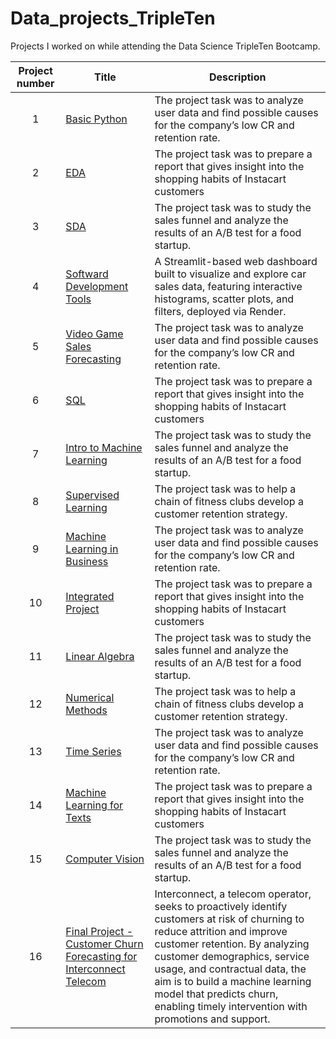 # Data_projects_TripleTen

Projects I worked on while attending the Data Science TripleTen Bootcamp.


| Project number | Title | Description |
| :-----------: | ----------- |----------- |
| 1 | [Basic Python]([https://github.com/ayoungfloof/Data_projects_TripleTen/blob/main/Basic%20Python.ipynb](https://github.com/ayoungfloof/Data_projects_TripleTen/blob/main/Basic%20Python/Basic%20Python.ipynb))| The project task was to analyze user data and find possible causes for the company’s low CR and retention rate. |
| 2 | [EDA]([https://github.com/ayoungfloof/Data_projects_TripleTen/blob/main/EDA.ipynb](https://github.com/ayoungfloof/Data_projects_TripleTen/blob/main/EDA/EDA.ipynb)) | The project task was to prepare a report that gives insight into the shopping habits of Instacart customers |
| 3 | [SDA]([https://github.com/ayoungfloof/Data_projects_TripleTen/blob/main/SDA.ipynb](https://github.com/ayoungfloof/Data_projects_TripleTen/blob/main/SDA/SDA.ipynb)) | The project task was to study the sales funnel and analyze the results of an A/B test for a food startup. |
| 4 | [Softward Development Tools](https://carsalesdashboard.onrender.com/) | A Streamlit-based web dashboard built to visualize and explore car sales data, featuring interactive histograms, scatter plots, and filters, deployed via Render.|
| 5 | [Video Game Sales Forecasting]([https://github.com/ayoungfloof/Data_projects_TripleTen/blob/main/Video%20Game%20Sales%20Forecasting.ipynb](https://github.com/ayoungfloof/Data_projects_TripleTen/blob/main/Video%20Game%20Sales%20Forecasting/Video%20Game%20Sales%20Forecasting.ipynb)) | The project task was to analyze user data and find possible causes for the company’s low CR and retention rate. |
| 6 | [SQL]([https://github.com/ayoungfloof/Data_projects_TripleTen/blob/main/SQL.ipynb](https://github.com/ayoungfloof/Data_projects_TripleTen/blob/main/SQL/SQL.ipynb)) | The project task was to prepare a report that gives insight into the shopping habits of Instacart customers |
| 7 | [Intro to Machine Learning]([https://github.com/ayoungfloof/Data_projects_TripleTen/blob/main/Intro%20to%20Machine%20Learning.ipynb](https://github.com/ayoungfloof/Data_projects_TripleTen/blob/main/Intro%20to%20Machine%20Learning/Intro%20to%20Machine%20Learning.ipynb)) | The project task was to study the sales funnel and analyze the results of an A/B test for a food startup. |
| 8 | [Supervised Learning]([https://github.com/ayoungfloof/Data_projects_TripleTen/blob/main/Supervised%20Learning.ipynb](https://github.com/ayoungfloof/Data_projects_TripleTen/blob/main/Supervised%20Learning/Supervised%20Learning.ipynb)) | The project task was to help a chain of fitness clubs develop a customer retention strategy. |
| 9 | [Machine Learning in Business]([https://github.com/ayoungfloof/Data_projects_TripleTen/blob/main/Machine%20Learning%20in%20Business.ipynb](https://github.com/ayoungfloof/Data_projects_TripleTen/tree/main/Machine%20Learning%20in%20Business)) | The project task was to analyze user data and find possible causes for the company’s low CR and retention rate. |
| 10 | [Integrated Project]([https://github.com/ayoungfloof/Data_projects_TripleTen/blob/main/Integrated%20Project.ipynb](https://github.com/ayoungfloof/Data_projects_TripleTen/blob/main/Integrated%20Project/Integrated%20Project.ipynb)) | The project task was to prepare a report that gives insight into the shopping habits of Instacart customers |
| 11 | [Linear Algebra]([https://github.com/ayoungfloof/Data_projects_TripleTen/blob/main/Linear%20Algebra.ipynb](https://github.com/ayoungfloof/Data_projects_TripleTen/blob/main/Linear%20Algebra/Linear%20Algebra.ipynb)) | The project task was to study the sales funnel and analyze the results of an A/B test for a food startup. |
| 12 | [Numerical Methods]([https://github.com/ayoungfloof/Data_projects_TripleTen/blob/main/Numerical%20Methods.ipynb](https://github.com/ayoungfloof/Data_projects_TripleTen/blob/main/Numerical%20Methods/Numerical%20Methods.ipynb)) | The project task was to help a chain of fitness clubs develop a customer retention strategy. |
| 13 | [Time Series]([https://github.com/ayoungfloof/Data_projects_TripleTen/blob/main/Time%20Series.ipynb](https://github.com/ayoungfloof/Data_projects_TripleTen/blob/main/Time%20Series/Time%20Series.ipynb)) | The project task was to analyze user data and find possible causes for the company’s low CR and retention rate. |
| 14 | [Machine Learning for Texts]([https://github.com/ayoungfloof/Data_projects_TripleTen/blob/main/Machine%20Learning%20For%20Texts.ipynb](https://github.com/ayoungfloof/Data_projects_TripleTen/blob/main/Machine%20Learning%20For%20Texts/Machine%20Learning%20For%20Texts.ipynb)) | The project task was to prepare a report that gives insight into the shopping habits of Instacart customers |
| 15 | [Computer Vision]([https://github.com/ayoungfloof/Data_projects_TripleTen/blob/main/Computer%20Vision.ipynb](https://github.com/ayoungfloof/Data_projects_TripleTen/blob/main/Computer%20Vision/Computer%20Vision.ipynb)) | The project task was to study the sales funnel and analyze the results of an A/B test for a food startup. |
| 16 | [Final Project - Customer Churn Forecasting for Interconnect Telecom]([https://github.com/ayoungfloof/Data_projects_TripleTen/blob/main/Final%20Project%20-%20Customer%20Churn%20Forecasting.ipynb](https://github.com/ayoungfloof/Data_projects_TripleTen/blob/main/Computer%20Vision/Computer%20Vision.ipynb)) | Interconnect, a telecom operator, seeks to proactively identify customers at risk of churning to reduce attrition and improve customer retention. By analyzing customer demographics, service usage, and contractual data, the aim is to build a machine learning model that predicts churn, enabling timely intervention with promotions and support. |
